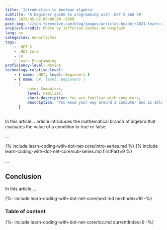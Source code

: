 ```yaml
---
title: 'Introduction to boolean algebra'
subtitle: 'A beginner guide to programming with .NET 5 and C#'
date: 2021-05-02 00:00:00 -0500
post-img: '//cdn.forevolve.com/blog/images/articles-header/2021-learn-coding-with-dot-net-core.png'
unsplash-credit: Photo by Jefferson Santos on Unsplash
lang: en
categories: en/articles
tags:
    - .NET 5
    - .NET Core
    - C#
    - Learn Programming
proficiency-level: Novice
technology-relative-level:
    - { name: .NET, level: Beginners }
    - { name: C#, level: Beginners }
    - {
          name: Computers,
          level: Familiar,
          short-description: You are familiar with computers,
          description: 'You know your way around a computer and is able to install a software, configure your OS, open a terminal, and perform other similar simple tasks.',
      }
---
```


In this article...
 article introduces the mathematical branch of algebra that evaluates the value of a condition to true or false.

 ...

{% include learn-coding-with-dot-net-core/intro-series.md %}
{% include learn-coding-with-dot-net-core/sub-series.md firstPart=9 %}<!--more-->

...


## Conclusion

In this article, ...

{%- include learn-coding-with-dot-net-core/next.md nextIndex=10 -%}

### Table of content

{%- include learn-coding-with-dot-net-core/toc.md currentIndex=9 -%}
